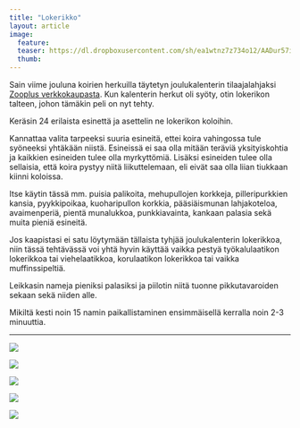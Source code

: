 ```yaml
---
title: "Lokerikko"
layout: article
image:
  feature:
  teaser: https://dl.dropboxusercontent.com/sh/ea1wtnz7z734o12/AADur57izDKk7hN8OppPuVaHa/aktivointi/lokerikko/DS08655-245px.jpg
  thumb:
---
```


Sain viime jouluna koirien herkuilla täytetyn joulukalenterin tilaajalahjaksi [Zooplus verkkokaupasta](http://clk.tradedoubler.com/click?p(210840)a(2526211)g(19927404)url(http://www.zooplus.fi/)). Kun kalenterin herkut oli syöty, otin lokerikon talteen, johon tämäkin peli on nyt tehty.

Keräsin 24 erilaista esinettä ja asettelin ne lokerikon koloihin.

Kannattaa valita tarpeeksi suuria esineitä, ettei koira vahingossa tule syöneeksi yhtäkään niistä. Esineissä ei saa olla mitään teräviä yksityiskohtia ja kaikkien esineiden tulee olla myrkyttömiä. Lisäksi esineiden tulee olla sellaisia, että koira pystyy niitä liikuttelemaan, eli eivät saa olla liian tiukkaan kiinni koloissa.

Itse käytin tässä mm. puisia palikoita, mehupullojen korkkeja, pilleripurkkien kansia, pyykkipoikaa, kuoharipullon korkkia, pääsiäismunan lahjakoteloa, avaimenperiä, pientä munalukkoa, punkkiavainta, kankaan palasia sekä muita pieniä esineitä.

Jos kaapistasi ei satu löytymään tällaista tyhjää joulukalenterin lokerikkoa, niin tässä tehtävässä voi yhtä hyvin käyttää vaikka pestyä työkalulaatikon lokerikkoa tai viehelaatikkoa, korulaatikon lokerikkoa tai vaikka muffinssipeltiä.

Leikkasin nameja pieniksi palasiksi ja piilotin niitä tuonne pikkutavaroiden sekaan sekä niiden alle.

Mikiltä kesti noin 15 namin paikallistaminen ensimmäisellä kerralla noin 2-3 minuuttia.

---

[![](https://dl.dropboxusercontent.com/sh/ea1wtnz7z734o12/AACdIr6UrVouGo8fOfdggXK8a/aktivointi/lokerikko/DS08485-800px.jpg)](https://dl.dropboxusercontent.com/sh/ea1wtnz7z734o12/AABvxrbHls8R8Y6KisQorX2va/aktivointi/lokerikko/DS08485.jpg)

[![](https://dl.dropboxusercontent.com/sh/ea1wtnz7z734o12/AAArMVweA-EyjZo_2dMj0T3pa/aktivointi/lokerikko/DS08590-800px.jpg)](https://dl.dropboxusercontent.com/sh/ea1wtnz7z734o12/AAC4B8VOfwvnqbeseqntEX2Ra/aktivointi/lokerikko/DS08590.jpg)

[![](https://dl.dropboxusercontent.com/sh/ea1wtnz7z734o12/AACh6w5m5q9Ur9Qp37IJflgla/aktivointi/lokerikko/DS08597-800px.jpg)](https://dl.dropboxusercontent.com/sh/ea1wtnz7z734o12/AADA8Rsl_3k0L2a0A4I8WZ6Ra/aktivointi/lokerikko/DS08597.jpg)

[![](https://dl.dropboxusercontent.com/sh/ea1wtnz7z734o12/AABt1xGk56pBclgJDskYPN2Sa/aktivointi/lokerikko/DS08615-800px.jpg)](https://dl.dropboxusercontent.com/sh/ea1wtnz7z734o12/AAA8YmKQbeSR9AmI2I3IGZhba/aktivointi/lokerikko/DS08615.jpg)

[![](https://dl.dropboxusercontent.com/sh/ea1wtnz7z734o12/AADDCFAktY3a_YN1t3TJiDEba/aktivointi/lokerikko/DS08655-800px.jpg)](https://dl.dropboxusercontent.com/sh/ea1wtnz7z734o12/AABVKJCZkc_xHnDDUS0fVCBxa/aktivointi/lokerikko/DS08655.jpg)
